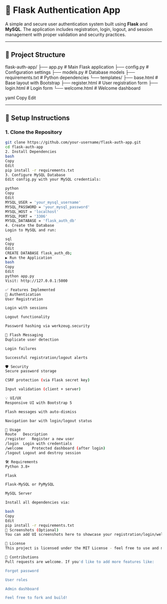 # 🔐 Flask Authentication App

A simple and secure user authentication system built using **Flask** and **MySQL**. The application includes registration, login, logout, and session management with proper validation and security practices.

---

## 📁 Project Structure

flask-auth-app/
├── app.py # Main Flask application
├── config.py # Configuration settings
├── models.py # Database models
├── requirements.txt # Python dependencies
└── templates/
├── base.html # Base layout with Bootstrap
├── register.html # User registration form
├── login.html # Login form
└── welcome.html # Welcome dashboard

yaml
Copy
Edit

---

## 🔧 Setup Instructions

### 1. Clone the Repository

```bash
git clone https://github.com/your-username/flask-auth-app.git
cd flask-auth-app
2. Install Dependencies
bash
Copy
Edit
pip install -r requirements.txt
3. Configure MySQL Database
Edit config.py with your MySQL credentials:

python
Copy
Edit
MYSQL_USER = 'your_mysql_username'
MYSQL_PASSWORD = 'your_mysql_password'
MYSQL_HOST = 'localhost'
MYSQL_PORT = '3306'
MYSQL_DATABASE = 'flask_auth_db'
4. Create the Database
Login to MySQL and run:

sql
Copy
Edit
CREATE DATABASE flask_auth_db;
▶️ Run the Application
bash
Copy
Edit
python app.py
Visit: http://127.0.0.1:5000

✅ Features Implemented
🔐 Authentication
User Registration

Login with sessions

Logout functionality

Password hashing via werkzeug.security

💬 Flash Messaging
Duplicate user detection

Login failures

Successful registration/logout alerts

🛡️ Security
Secure password storage

CSRF protection (via Flask secret key)

Input validation (client + server)

💡 UI/UX
Responsive UI with Bootstrap 5

Flash messages with auto-dismiss

Navigation bar with login/logout status

🧪 Usage
Route	Description
/register	Register a new user
/login	Login with credentials
/welcome	Protected dashboard (after login)
/logout	Logout and destroy session

🛠️ Requirements
Python 3.8+

Flask

Flask-MySQL or PyMySQL

MySQL Server

Install all dependencies via:

bash
Copy
Edit
pip install -r requirements.txt
📸 Screenshots (Optional)
You can add UI screenshots here to showcase your registration/login/welcome pages.

📃 License
This project is licensed under the MIT License - feel free to use and modify.

🙌 Contributions
Pull requests are welcome. If you'd like to add more features like:

Forgot password

User roles

Admin dashboard

Feel free to fork and build!

